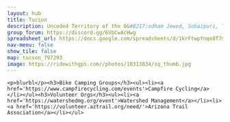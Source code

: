 ```yaml
---
layout: hub
title: Tucson
description: Unceded Territory of the O&#8217;odham Jeweḍ, Sobaipuri, Tohono O&#8217;odham, and Hohokam
group_forum: https://discord.gg/6VbCwAcHwg
spreadsheet_url: https://docs.google.com/spreadsheets/d/1krFtwpYnqe8T7mCaAVJzsqxe_CYDAIbQKwoLMMPZc3k/gviz/tq?tqx=out:json&sheet=tucson
nav-menu: false
show_tile: false
map: tucson_797293
image: https://ridewithgps.com//photos/10313834/sq_thumb.jpg
---
```

    
    <p>blurbl</p><h3>Bike Camping Groups</h3><ul><li><a href='https://www.campfirecycling.com/events'>Campfire Cycling</a></li></ul><h3>Volunteer Orgs</h3><ul><li><a href='https://watershedmg.org/event'>Watershed Management</a></li><li><a href='https://volunteer.aztrail.org/need/'>Arizona Trail Association</a></li></ul>